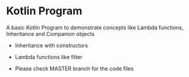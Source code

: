 # Kotlin Program

A basic Kotlin Program to demonstrate concepts like Lambda functions, Inheritance and Companion objects

- Inheritance with constructors
- Lambda functions like filter

- Please check MASTER branch for the code files
